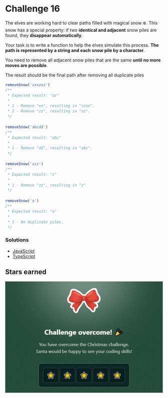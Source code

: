 # Challenge 16

The elves are working hard to clear paths filled with magical snow ❄️. This snow has a special property: if two **identical and adjacent** snow piles are found, they **disappear automatically**.

Your task is to write a function to help the elves simulate this process. **The path is represented by a string and each snow pile by a character**.

You need to remove all adjacent snow piles that are the same **until no more moves are possible**.

The result should be the final path after removing all duplicate piles

```js
removeSnow('zxxzoz')
/**
 * Expected result: "oz"
 *
 * 1 - Remove "xx", resulting in "zzoz".
 * 2 - Remove "zz", resulting in "oz".
 */

removeSnow('abcdd')
/**
 * Expected result: "abc"
 *
 * 1 - Remove "dd", resulting in "abc".
 */

removeSnow('zzz')
/**
 * Expected result: "z"
 *
 * 1 - Remove "zz", resulting in "z"
 */

removeSnow('a')
/**
 * Expected result: "a"
 *
 * 1 - No duplicate piles.
 */
```

### Solutions

- [JavaScript](./solution.js)
- [TypeScript](./solution.ts)

## Stars earned

![5 stars](../../.github/16-challenge-stars.png)
